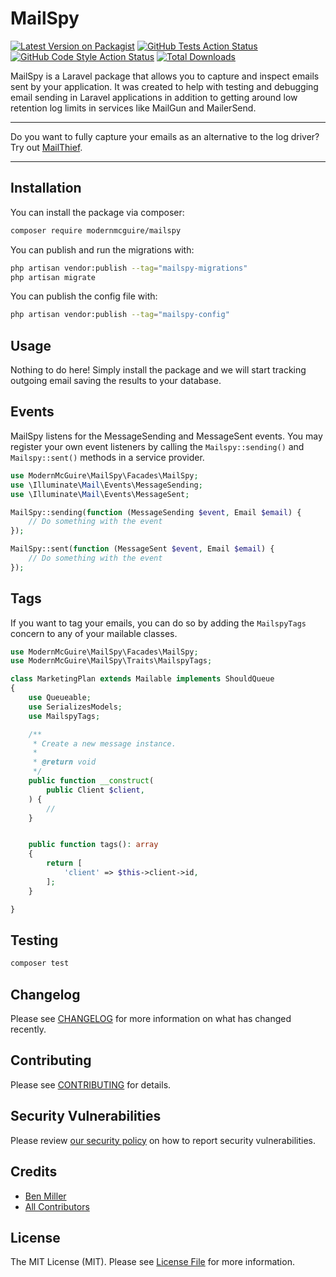 # MailSpy

[![Latest Version on Packagist](https://img.shields.io/packagist/v/modernmcguire/mailspy.svg?style=flat-square)](https://packagist.org/packages/modernmcguire/mailspy)
[![GitHub Tests Action Status](https://img.shields.io/github/actions/workflow/status/modernmcguire/mailspy/run-tests.yml?branch=main&label=tests&style=flat-square)](https://github.com/modernmcguire/mailspy/actions?query=workflow%3Arun-tests+branch%3Amain)
[![GitHub Code Style Action Status](https://img.shields.io/github/actions/workflow/status/modernmcguire/mailspy/fix-php-code-style-issues.yml?branch=main&label=code%20style&style=flat-square)](https://github.com/modernmcguire/mailspy/actions?query=workflow%3A"Fix+PHP+code+style+issues"+branch%3Amain)
[![Total Downloads](https://img.shields.io/packagist/dt/modernmcguire/mailspy.svg?style=flat-square)](https://packagist.org/packages/modernmcguire/mailspy)

MailSpy is a Laravel package that allows you to capture and inspect emails sent by your application. It was created to help with testing and debugging email sending in Laravel applications in addition to getting around low retention log limits in services like MailGun and MailerSend.

---

Do you want to fully capture your emails as an alternative to the log driver? Try out [MailThief](https://github.com/modernmcguire/mailthief).

---

## Installation

You can install the package via composer:

```bash
composer require modernmcguire/mailspy
```

You can publish and run the migrations with:

```bash
php artisan vendor:publish --tag="mailspy-migrations"
php artisan migrate
```

You can publish the config file with:

```bash
php artisan vendor:publish --tag="mailspy-config"
```

## Usage

Nothing to do here! Simply install the package and we will start tracking outgoing email saving the results to your database.

## Events

MailSpy listens for the MessageSending and MessageSent events.
You may register your own event listeners by calling the `Mailspy::sending()` and `Mailspy::sent()` methods in a service provider.

```php
use ModernMcGuire\MailSpy\Facades\MailSpy;
use \Illuminate\Mail\Events\MessageSending;
use \Illuminate\Mail\Events\MessageSent;

MailSpy::sending(function (MessageSending $event, Email $email) {
    // Do something with the event
});

MailSpy::sent(function (MessageSent $event, Email $email) {
    // Do something with the event
});
```


## Tags

If you want to tag your emails, you can do so by adding the `MailspyTags` concern to any of your mailable classes.

```php
use ModernMcGuire\MailSpy\Facades\MailSpy;
use ModernMcGuire\MailSpy\Traits\MailspyTags;

class MarketingPlan extends Mailable implements ShouldQueue
{
    use Queueable;
    use SerializesModels;
    use MailspyTags;

    /**
     * Create a new message instance.
     *
     * @return void
     */
    public function __construct(
        public Client $client,
    ) {
        //
    }


    public function tags(): array
    {
        return [
            'client' => $this->client->id,
        ];
    }

}

```

## Testing

```bash
composer test
```

## Changelog

Please see [CHANGELOG](CHANGELOG.md) for more information on what has changed recently.

## Contributing

Please see [CONTRIBUTING](CONTRIBUTING.md) for details.

## Security Vulnerabilities

Please review [our security policy](../../security/policy) on how to report security vulnerabilities.

## Credits

- [Ben Miller](https://github.com/modernben)
- [All Contributors](../../contributors)

## License

The MIT License (MIT). Please see [License File](LICENSE.md) for more information.

